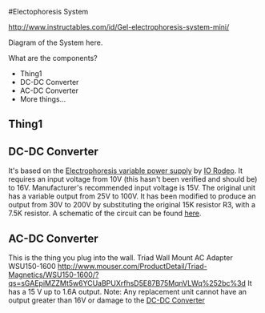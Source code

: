 #Electophoresis System

http://www.instructables.com/id/Gel-electrophoresis-system-mini/


Diagram of the System here.

What are the components?
- Thing1
- DC-DC Converter
- AC-DC Converter
- More things...

## Thing1

## DC-DC Converter <a id="dc-dc-conv"></a>
It's based on the [Electrophoresis variable power supply](http://public.iorodeo.com/docs/electrophoresis_power_supply/)
by [IO Rodeo](http://iorodeo.com/).
It requires an input voltage from 10V (this hasn't been verified and should be) to 16V.
Manufacturer's recommended input voltage is 15V.
The original unit has a variable output from 25V to 100V. It has been modified to produce an output from 30V to 200V
by substituting the original 15K resistor R3, with a 7.5K resistor. A schematic of the circuit can be found
[here](http://public.iorodeo.com/docs/electrophoresis_power_supply/intro.html).

## AC-DC Converter
This is the thing you plug into the wall.
Triad Wall Mount AC Adapter  WSU150-1600
http://www.mouser.com/ProductDetail/Triad-Magnetics/WSU150-1600/?qs=sGAEpiMZZMt5w6YCUaBPUXrfhsD5E87B75MqnVLWq%252bc%3d
It has a 15 V up to 1.6A output.
Note: Any replacement unit cannot have an output greater than 16V or damage to the [DC-DC Converter](#dc-dc-conv)
